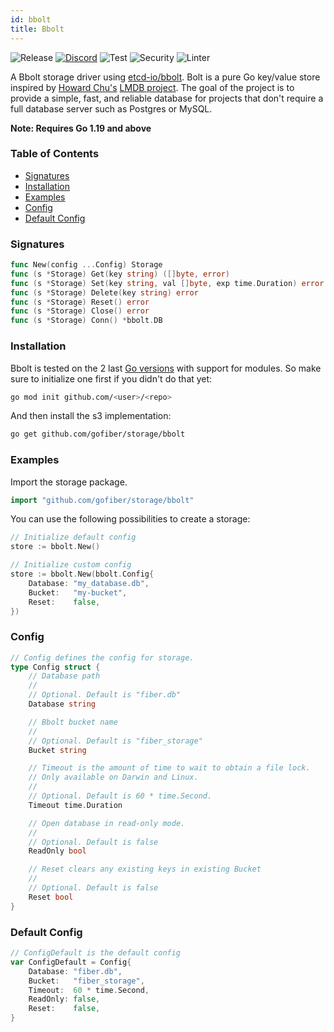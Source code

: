 ```yaml
---
id: bbolt
title: Bbolt
---
```


![Release](https://img.shields.io/github/v/tag/gofiber/storage?filter=bbolt*)
[![Discord](https://img.shields.io/discord/704680098577514527?style=flat&label=%F0%9F%92%AC%20discord&color=00ACD7)](https://gofiber.io/discord)
![Test](https://img.shields.io/github/actions/workflow/status/gofiber/storage/test-bbolt.yml?label=Tests)
![Security](https://img.shields.io/github/actions/workflow/status/gofiber/storage/gosec.yml?label=Security)
![Linter](https://img.shields.io/github/actions/workflow/status/gofiber/storage/linter.yml?label=Linter)

A Bbolt storage driver using [etcd-io/bbolt](https://github.com/etcd-io/bbolt). Bolt is a pure Go key/value store inspired by [Howard Chu's](https://twitter.com/hyc_symas) [LMDB project](https://www.symas.com/symas-embedded-database-lmdb). The goal of the project is to provide a simple, fast, and reliable database for projects that don't require a full database server such as Postgres or MySQL.

**Note: Requires Go 1.19 and above**

### Table of Contents
- [Signatures](#signatures)
- [Installation](#installation)
- [Examples](#examples)
- [Config](#config)
- [Default Config](#default-config)

### Signatures
```go
func New(config ...Config) Storage
func (s *Storage) Get(key string) ([]byte, error)
func (s *Storage) Set(key string, val []byte, exp time.Duration) error
func (s *Storage) Delete(key string) error
func (s *Storage) Reset() error
func (s *Storage) Close() error
func (s *Storage) Conn() *bbolt.DB
```
### Installation
Bbolt is tested on the 2 last [Go versions](https://golang.org/dl/) with support for modules. So make sure to initialize one first if you didn't do that yet:
```bash
go mod init github.com/<user>/<repo>
```
And then install the s3 implementation:
```bash
go get github.com/gofiber/storage/bbolt
```

### Examples
Import the storage package.
```go
import "github.com/gofiber/storage/bbolt"
```

You can use the following possibilities to create a storage:
```go
// Initialize default config
store := bbolt.New()

// Initialize custom config
store := bbolt.New(bbolt.Config{
	Database: "my_database.db",
	Bucket:   "my-bucket",
	Reset:    false,
})
```

### Config
```go
// Config defines the config for storage.
type Config struct {
	// Database path
	//
	// Optional. Default is "fiber.db"
	Database string

	// Bbolt bucket name
	//
	// Optional. Default is "fiber_storage"
	Bucket string

	// Timeout is the amount of time to wait to obtain a file lock.
	// Only available on Darwin and Linux.
	//
	// Optional. Default is 60 * time.Second.
	Timeout time.Duration

	// Open database in read-only mode.
	//
	// Optional. Default is false
	ReadOnly bool

	// Reset clears any existing keys in existing Bucket
	//
	// Optional. Default is false
	Reset bool
}
```

### Default Config
```go
// ConfigDefault is the default config
var ConfigDefault = Config{
	Database: "fiber.db",
	Bucket:   "fiber_storage",
	Timeout:  60 * time.Second,
	ReadOnly: false,
	Reset:    false,
}
```
